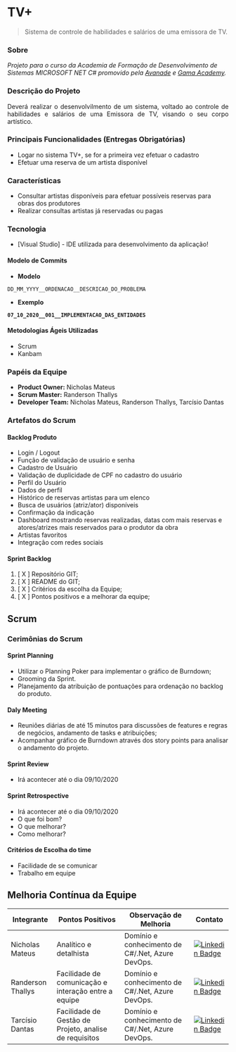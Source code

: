 # TV+
> Sistema de controle de habilidades e salários de uma emissora de TV.

### Sobre

<p align="jutify"><em>Projeto para o curso da Academia de Formação de Desenvolvimento de Sistemas MICROSOFT NET C# promovido pela <a href="https://www.avanade.com/pt-br" target="_blank" alt="Site Avanade">Avanade</a> e <a href="https://gama.academy/" target="_blank" alt="Site Avanade">Gama Academy</a>.</em></p>    
    
### Descrição do Projeto
  
<p align="justify">Deverá realizar o desenvolvilmento de um sistema, voltado ao controle de habilidades e salários de uma Emissora de TV, visando o seu corpo artístico.</p>

### Principais Funcionalidades (Entregas Obrigatórias)

- Logar no sistema TV+, se for a primeira vez efetuar o cadastro
- Efetuar uma reserva de um artista disponível

### Características

- Consultar artistas disponíveis para efetuar possíveis reservas para obras dos produtores
- Realizar consultas artistas já reservadas ou pagas

### Tecnologia

* [Visual Studio] - IDE utilizada para desenvolvimento da aplicação!
<!-- * [IdHTTP] - Componente utilizado para efetuar o GET do arquivo a ser baixado -->
<!-- * [idAntiFreeze] - Não permite o congelamento da tela -->
<!-- * [SaveDialog] - Permite a escolha do caminho a ser salvo o arquivo -->
<!-- * [idSSLIOHandlerSocketOpenSSL] - Utilizado na escolha da(s) versão(ões) do SSL -->
<!-- * [FDConnectio] - Utilizado para conectar com o banco de dados "SQLite" -->
<!-- * [FDQuery] - Utilizado para realização das consultas e inserções na tabela de log -->

#### Modelo de Commits
  
- **Modelo**

<code>DD_MM_YYYY__ORDENACAO__DESCRICAO_DO_PROBLEMA</code>

- **Exemplo**

**<code>07_10_2020__001__IMPLEMENTACAO_DAS_ENTIDADES</code>** 
    
#### Metodologias Ágeis Utilizadas
  
- Scrum
- Kanbam

### Papéis da Equipe

- **__Product Owner:__** Nicholas Mateus
- **__Scrum Master:__** Randerson Thallys
- **__Developer Team:__** Nicholas Mateus, Randerson Thallys, Tarcísio Dantas

### Artefatos do Scrum

#### Backlog Produto

- Login / Logout
- Função de validação de usuário e senha
- Cadastro de Usuário
- Validação de duplicidade de CPF no cadastro do usuário
- Perfil do Usuário
- Dados de perfil
- Histórico de reservas artistas para um elenco
- Busca de usuários (atriz/ator) disponíveis
- Confirmação da indicação
- Dashboard mostrando reservas realizadas, datas com mais reservas e atores/atrizes mais reservados para o produtor da obra
- Artistas favoritos
- Integração com redes sociais
  
#### Sprint Backlog

1. [ X ] Repositório GIT;
2. [ X ] README do GIT;
3. [ X ] Critérios da escolha da Equipe;
4. [ X ] Pontos positivos e a melhorar da equipe;

## Scrum

### Cerimônias do Scrum

#### Sprint Planning
  
- Utilizar o Planning Poker para implementar o gráfico de Burndown;
- Grooming da Sprint.
- Planejamento da atribuição de pontuações para ordenação no backlog do produto. 

#### Daly Meeting
    
- Reuniões diárias de até 15 minutos para discussões de features e regras de negócios, andamento de tasks e atribuições;
- Acompanhar gráfico de Burndown através dos story points para analisar o andamento do projeto.

#### Sprint Review
    
- Irá acontecer até o dia 09/10/2020

#### Sprint Retrospective

- Irá acontecer até o dia 09/10/2020
- O que foi bom?
- O que melhorar?
- Como melhorar?

#### Critérios de Escolha do time
  
- Facilidade de se comunicar  
- Trabalho em equipe
  
## Melhoria Contínua da Equipe

|Integrante|Pontos Positivos|Observação de Melhoria|Contato|
|-|-|-|-|
|Nicholas Mateus|Analítico e detalhista|Domínio e conhecimento de C#/.Net, Azure DevOps.|[![Linkedin Badge](https://img.shields.io/badge/-Nicholas_Mateus-blue?style=flat-square&logo=Linkedin&logoColor=white&link=https://www.linkedin.com/in/nicholas-mateus-veloso/)](https://www.linkedin.com/in/nicholas-mateus-veloso/)
|Randerson Thallys|Facilidade de comunicação e interação entre a equipe|Domínio e conhecimento de C#/.Net, Azure DevOps.|[![Linkedin Badge](https://img.shields.io/badge/-Randerson_Thallys-blue?style=flat-square&logo=Linkedin&logoColor=white&link=https://www.linkedin.com/in/randersonthallys/)](https://www.linkedin.com/in/randersonthallys/)
|Tarcísio Dantas|Facilidade de Gestão de Projeto, analise de requisitos|Domínio e conhecimento de C#/.Net, Azure DevOps.|[![Linkedin Badge](https://img.shields.io/badge/-Tarcísio_Dantas-blue?style=flat-square&logo=Linkedin&logoColor=white&link=https://www.linkedin.com/in/tarcisio-dantas-251034121/)](https://www.linkedin.com/in/tarcisio-dantas-251034121/)
